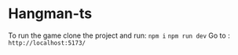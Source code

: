 # Hangman-ts

To run the game clone the project and run:
`npm i`
`npm run dev`
Go to : `http://localhost:5173/`
